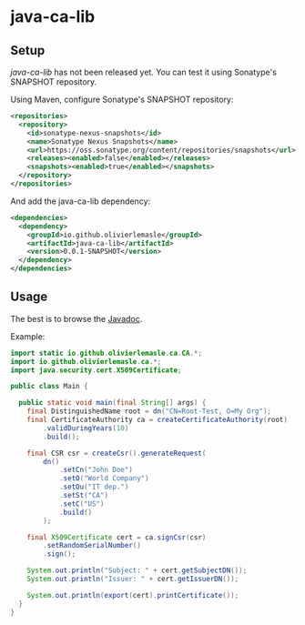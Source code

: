 # java-ca-lib #

## Setup ##

*java-ca-lib* has not been released yet. You can test it using Sonatype's
SNAPSHOT repository.

Using Maven, configure Sonatype's SNAPSHOT repository:

```xml
<repositories>
  <repository>
    <id>sonatype-nexus-snapshots</id>
    <name>Sonatype Nexus Snapshots</name>
    <url>https://oss.sonatype.org/content/repositories/snapshots</url>
    <releases><enabled>false</enabled></releases>
    <snapshots><enabled>true</enabled></snapshots>
  </repository>
</repositories>
```

And add the java-ca-lib dependency:

```xml
<dependencies>
  <dependency>
    <groupId>io.github.olivierlemasle</groupId>
    <artifactId>java-ca-lib</artifactId>
    <version>0.0.1-SNAPSHOT</version>
  </dependency>
</dependencies>
```

## Usage ##

The best is to browse the [Javadoc](http://olivierlemasle.github.io/java-certificate-authority/javadoc/).

Example:

```java
import static io.github.olivierlemasle.ca.CA.*;
import io.github.olivierlemasle.ca.*;
import java.security.cert.X509Certificate;

public class Main {

  public static void main(final String[] args) {
    final DistinguishedName root = dn("CN=Root-Test, O=My Org");
    final CertificateAuthority ca = createCertificateAuthority(root)
        .validDuringYears(10)
        .build();

    final CSR csr = createCsr().generateRequest(
        dn()
            .setCn("John Doe")
            .setO("World Company")
            .setOu("IT dep.")
            .setSt("CA")
            .setC("US")
            .build()
        );

    final X509Certificate cert = ca.signCsr(csr)
        .setRandomSerialNumber()
        .sign();

    System.out.println("Subject: " + cert.getSubjectDN());
    System.out.println("Issuer: " + cert.getIssuerDN());

    System.out.println(export(cert).printCertificate());
  }
}

```
